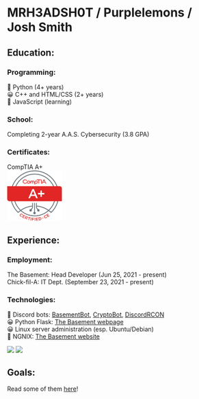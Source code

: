 # MRH3ADSH0T / Purplelemons / Josh Smith

## Education:
### Programming:
💖 Python (4+ years)\
😀 C++ and HTML/CSS (2+ years)\
🤔 JavaScript (learning)

### School:
Completing 2-year A.A.S. Cybersecurity (3.8 GPA)

### Certificates:
CompTIA A+\
<img src="Aplus Logo Certified CE.png" alt="Aplus Logo Certified CE" width="128"/>

## Experience:
### Employment:
The Basement: Head Developer (Jun 25, 2021 - present)\
Chick-fil-A: IT Dept. (September 23, 2021 - present)

### Technologies:
💖 Discord bots: [BasementBot](https://github.com/MRH3ADSH0T/basementbot), [CryptoBot](https://github.com/MRH3ADSH0T/380-crypto-center), [DiscordRCON](https://github.com/MRH3ADSH0T/discordRCON)\
😀 Python Flask: [The Basement webpage](https://thebasement.group/)\
😀 Linux server administration (esp. Ubuntu/Debian)\
🤔 NGNIX: [The Basement website](https://hub.thebasement.group/)

![](https://github-readme-stats.vercel.app/api?username=MRH3ADSH0T&count_private=true&show_icons=true&theme=vue-dark)
![](https://github-readme-stats.vercel.app/api/top-langs/?username=MRH3ADSH0T&layout=compact&show_icons=true&theme=vue-dark)

## Goals:
Read some of them [here](https://github.com/users/MRH3ADSH0T/projects/1)!
